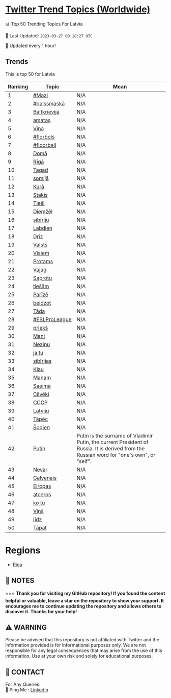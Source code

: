 [Twitter Trend Topics (Worldwide)](https://github.com/ErcinDedeoglu/Twitter-Trend-Topics)
==========


📊 Top 50 Trending Topics For Latvia

📆 Last Updated: `2023-03-27 09:18:27 UTC`

🔧 Updated every 1 hour!


## Trends

This is top 50 for Latvia

| Ranking | Topic | Mean |
| ------- | ------------ | ------------ |
| 1 | [#Mazi](http://twitter.com/search?q=%23Mazi) | N/A |
| 2 | [#balssmaskā](http://twitter.com/search?q=%23balssmask%c4%81) | N/A |
| 3 | [Baltkrievijā](http://twitter.com/search?q=Baltkrievij%c4%81) | N/A |
| 4 | [amatas](http://twitter.com/search?q=amatas) | N/A |
| 5 | [Viņa](http://twitter.com/search?q=Vi%c5%86a) | N/A |
| 6 | [#florbols](http://twitter.com/search?q=%23florbols) | N/A |
| 7 | [#floorball](http://twitter.com/search?q=%23floorball) | N/A |
| 8 | [Domā](http://twitter.com/search?q=Dom%c4%81) | N/A |
| 9 | [Rīgā](http://twitter.com/search?q=R%c4%abg%c4%81) | N/A |
| 10 | [Tagad](http://twitter.com/search?q=Tagad) | N/A |
| 11 | [somijā](http://twitter.com/search?q=somij%c4%81) | N/A |
| 12 | [Kurā](http://twitter.com/search?q=Kur%c4%81) | N/A |
| 13 | [Staķis](http://twitter.com/search?q=Sta%c4%b7is) | N/A |
| 14 | [Tieši](http://twitter.com/search?q=Tie%c5%a1i) | N/A |
| 15 | [Diemžēl](http://twitter.com/search?q=Diem%c5%be%c4%93l) | N/A |
| 16 | [sibīriju](http://twitter.com/search?q=sib%c4%abriju) | N/A |
| 17 | [Labdien](http://twitter.com/search?q=Labdien) | N/A |
| 18 | [Drīz](http://twitter.com/search?q=Dr%c4%abz) | N/A |
| 19 | [Valsts](http://twitter.com/search?q=Valsts) | N/A |
| 20 | [Visiem](http://twitter.com/search?q=Visiem) | N/A |
| 21 | [Protams](http://twitter.com/search?q=Protams) | N/A |
| 22 | [Vajag](http://twitter.com/search?q=Vajag) | N/A |
| 23 | [Saprotu](http://twitter.com/search?q=Saprotu) | N/A |
| 24 | [tiešām](http://twitter.com/search?q=tie%c5%a1%c4%81m) | N/A |
| 25 | [Parīzē](http://twitter.com/search?q=Par%c4%abz%c4%93) | N/A |
| 26 | [beidzot](http://twitter.com/search?q=beidzot) | N/A |
| 27 | [Tāda](http://twitter.com/search?q=T%c4%81da) | N/A |
| 28 | [#ESLProLeague](http://twitter.com/search?q=%23ESLProLeague) | N/A |
| 29 | [priekš](http://twitter.com/search?q=priek%c5%a1) | N/A |
| 30 | [Mani](http://twitter.com/search?q=Mani) | N/A |
| 31 | [Nezinu](http://twitter.com/search?q=Nezinu) | N/A |
| 32 | [ja tu](http://twitter.com/search?q=ja+tu) | N/A |
| 33 | [sibīrijas](http://twitter.com/search?q=sib%c4%abrijas) | N/A |
| 34 | [Klau](http://twitter.com/search?q=Klau) | N/A |
| 35 | [Manam](http://twitter.com/search?q=Manam) | N/A |
| 36 | [Saeimā](http://twitter.com/search?q=Saeim%c4%81) | N/A |
| 37 | [Cilvēki](http://twitter.com/search?q=Cilv%c4%93ki) | N/A |
| 38 | [СССР](http://twitter.com/search?q=%d0%a1%d0%a1%d0%a1%d0%a0) | N/A |
| 39 | [Latviju](http://twitter.com/search?q=Latviju) | N/A |
| 40 | [Tāpēc](http://twitter.com/search?q=T%c4%81p%c4%93c) | N/A |
| 41 | [Šodien](http://twitter.com/search?q=%c5%a0odien) | N/A |
| 42 | [Putin](http://twitter.com/search?q=Putin) | Putin is the surname of Vladimir Putin, the current President of Russia. It is derived from the Russian word for "one's own", or "self". |
| 43 | [Nevar](http://twitter.com/search?q=Nevar) | N/A |
| 44 | [Galvenais](http://twitter.com/search?q=Galvenais) | N/A |
| 45 | [Eiropas](http://twitter.com/search?q=Eiropas) | N/A |
| 46 | [atceros](http://twitter.com/search?q=atceros) | N/A |
| 47 | [ko tu](http://twitter.com/search?q=ko+tu) | N/A |
| 48 | [Viņš](http://twitter.com/search?q=Vi%c5%86%c5%a1) | N/A |
| 49 | [līdz](http://twitter.com/search?q=l%c4%abdz) | N/A |
| 50 | [Tāpat](http://twitter.com/search?q=T%c4%81pat) | N/A |



# Regions

* [Riga](</Latvia/Riga.md>)



## 📝 NOTES

⭐⭐⭐ **Thank you for visiting my GitHub repository! If you found the content helpful or valuable, leave a star on the repository to show your support. It encourages me to continue updating the repository and allows others to discover it. Thanks for your help!**


## ⚠️ WARNING

Please be advised that this repository is not affiliated with Twitter and the information provided is for informational purposes only. We are not responsible for any legal consequences that may arise from the use of this information. Use at your own risk and solely for educational purposes.


## 📨 CONTACT

 For Any Queries:  
            🏓 Ping Me : [LinkedIn](https://www.linkedin.com/in/ercindedeoglu/)
